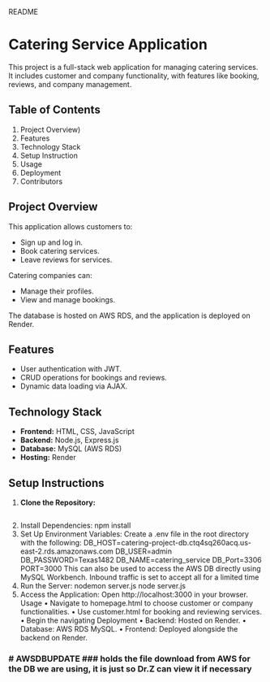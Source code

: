 README

# Catering Service Application

This project is a full-stack web application for managing catering services. It includes customer and company functionality, with features like booking, reviews, and company management.

## Table of Contents
1. Project Overview)
2. Features
3. Technology Stack
4. Setup Instruction
5. Usage
6. Deployment
7. Contributors

## Project Overview
This application allows customers to:
- Sign up and log in.
- Book catering services.
- Leave reviews for services.

Catering companies can:
- Manage their profiles.
- View and manage bookings.

The database is hosted on AWS RDS, and the application is deployed on Render.

## Features
- User authentication with JWT.
- CRUD operations for bookings and reviews.
- Dynamic data loading via AJAX.

## Technology Stack
- **Frontend:** HTML, CSS, JavaScript
- **Backend:** Node.js, Express.js
- **Database:** MySQL (AWS RDS)
- **Hosting:** Render

## Setup Instructions
1. **Clone the Repository:**
   ```bash
2.	Install Dependencies:
npm install
3.	Set Up Environment Variables: Create a .env file in the root directory with the following:
DB_HOST=catering-project-db.ctq4sq260acq.us-east-2.rds.amazonaws.com
DB_USER=admin
DB_PASSWORD=Texas1482
DB_NAME=catering_service
DB_Port=3306
PORT=3000
This can also be used to access the AWS DB directly using MySQL Workbench. Inbound traffic is set to accept all for a limited time
5.	Run the Server:
nodemon server.js 
node server.js
6.	Access the Application: Open http://localhost:3000 in your browser.
Usage
•	Navigate to homepage.html to choose customer or company functionalities.
•	Use customer.html for booking and reviewing services.
•	Begin the navigating
Deployment
•	Backend: Hosted on Render.
•	Database: AWS RDS MySQL.
•	Frontend: Deployed alongside the backend on Render.
### # AWSDBUPDATE ### holds the file download from AWS for the DB we are using, it is just so Dr.Z can view it if necessary
